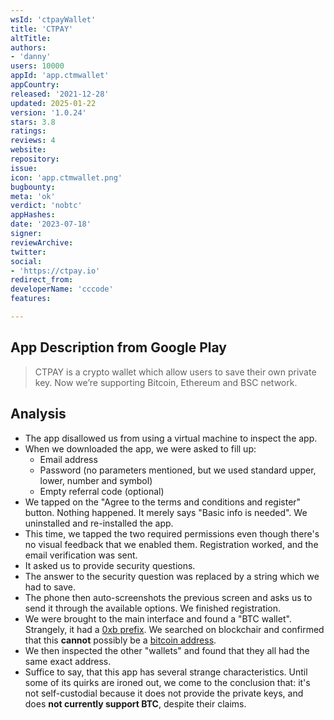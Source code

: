 ```yaml
---
wsId: 'ctpayWallet'
title: 'CTPAY'
altTitle: 
authors:
- 'danny'
users: 10000
appId: 'app.ctmwallet'
appCountry: 
released: '2021-12-28'
updated: 2025-01-22
version: '1.0.24'
stars: 3.8
ratings: 
reviews: 4
website: 
repository: 
issue: 
icon: 'app.ctmwallet.png'
bugbounty: 
meta: 'ok'
verdict: 'nobtc'
appHashes: 
date: '2023-07-18'
signer: 
reviewArchive: 
twitter: 
social:
- 'https://ctpay.io'
redirect_from: 
developerName: 'cccode'
features: 

---
```


## App Description from Google Play

> CTPAY is a crypto wallet which allow users to save their own private key. Now we’re supporting Bitcoin, Ethereum and BSC network.

## Analysis

- The app disallowed us from using a virtual machine to inspect the app.
- When we downloaded the app, we were asked to fill up:
    - Email address
    - Password (no parameters mentioned, but we used standard upper, lower, number and symbol)
    - Empty referral code (optional)
- We tapped on the "Agree to the terms and conditions and register" button. Nothing happened. It merely says "Basic info is needed". We uninstalled and re-installed the app. 
- This time, we tapped the two required permissions even though there's no visual feedback that we enabled them. Registration worked, and the email verification was sent. 
- It asked us to provide security questions. 
- The answer to the security question was replaced by a string which we had to save.
- The phone then auto-screenshots the previous screen and asks us to send it through the available options. We finished registration.
- We were brought to the main interface and found a "BTC wallet". Strangely, it had a [0xb prefix](https://twitter.com/BitcoinWalletz/status/1681223839286476800). We searched on blockchair and confirmed that this **cannot** possibly be a [bitcoin address](https://blockchair.com/search?q=0xb40c156adc1594fe3bd770e3c92411b5c76ab87d). 
- We then inspected the other "wallets" and found that they all had the same exact address. 
- Suffice to say, that this app has several strange characteristics. Until some of its quirks are ironed out, we come to the conclusion that: it's not self-custodial because it does not provide the private keys, and does **not currently support BTC**, despite their claims.
